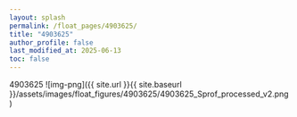 ```yaml
---
layout: splash
permalink: /float_pages/4903625/
title: "4903625"
author_profile: false
last_modified_at: 2025-06-13
toc: false
---
```

 
4903625
![img-png]({{ site.url }}{{ site.baseurl }}/assets/images/float_figures/4903625/4903625_Sprof_processed_v2.png)